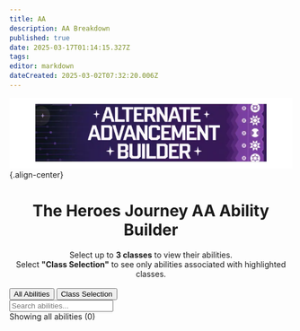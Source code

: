 ```yaml
---
title: AA
description: AA Breakdown
published: true
date: 2025-03-17T01:14:15.327Z
tags: 
editor: markdown
dateCreated: 2025-03-02T07:32:20.006Z
---
```


![aa_builder.webp](/classes-and-abilities/aa_builder.webp){.align-center}

<h1 style="text-align: center;">The Heroes Journey AA Ability Builder</h1>
<center>
  Select up to <span style="font-weight: bold;">3 classes</span> to view their abilities.<br>
  Select <span style="font-weight: bold;">"Class Selection"</span> to see only abilities associated with highlighted classes.<br><br>
</center>
<div class="controls">
    <div class="filter-options">
        <button class="mode-button active" data-mode="all">All Abilities</button>
        <button class="mode-button" data-mode="selection">Class Selection</button>
    </div>
    
<div class="class-buttons" id="classButtons">
 </div>
</div>

<div class="search-container">
    <input type="text" id="searchInput" placeholder="Search abilities..." class="search-input">
</div>

<div class="stats" id="stats">
    Showing all abilities (0)
</div>

<div class="abilities-container" id="abilitiesContainer">
</div>